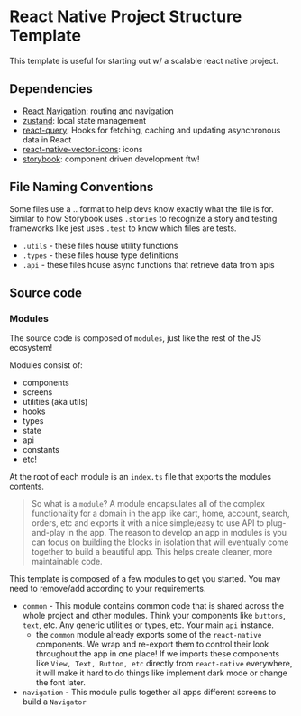 # React Native Project Structure Template

This template is useful for starting out w/ a scalable react native project.

## Dependencies

- [React Navigation](https://reactnavigation.org/): routing and navigation
- [zustand](https://github.com/pmndrs/zustand): local state management
- [react-query](https://github.com/tanstack/query): Hooks for fetching, caching and updating asynchronous data in React
- [react-native-vector-icons](https://github.com/oblador/react-native-vector-icons#installation): icons
- [storybook](https://storybook.js.org/): component driven development ftw!

## File Naming Conventions

Some files use a <filename>.<type>.<extension> format to help devs know exactly what the file is for. Similar to how Storybook uses `.stories` to recognize a story and testing frameworks like jest uses `.test` to know which files are tests.

- `.utils` - these files house utility functions
- `.types` - these files house type definitions
- `.api` - these files house async functions that retrieve data from apis

## Source code

### Modules

The source code is composed of `modules`, just like the rest of the JS ecosystem!

Modules consist of:

- components
- screens
- utilities (aka utils)
- hooks
- types
- state
- api
- constants
- etc!

At the root of each module is an `index.ts` file that exports the modules contents.

> So what is a `module`? A module encapsulates all of the complex functionality for a domain in the app like cart, home, account, search, orders, etc and exports it with a nice simple/easy to use API to plug-and-play in the app. The reason to develop an app in modules is you can focus on building the blocks in isolation that will eventually come together to build a beautiful app. This helps create cleaner, more maintainable code.

This template is composed of a few modules to get you started. You may need to remove/add according to your requirements.

- `common` - This module contains common code that is shared across the whole project and other modules. Think your components like `buttons`, `text`, etc. Any generic utilities or types, etc. Your main `api` instance.
  - the `common` module already exports some of the `react-native` components. We wrap and re-export them to control their look throughout the app in one place! If we imports these components like `View, Text, Button, etc` directly from `react-native` everywhere, it will make it hard to do things like implement dark mode or change the font later.
- `navigation` - This module pulls together all apps different screens to build a `Navigator`
